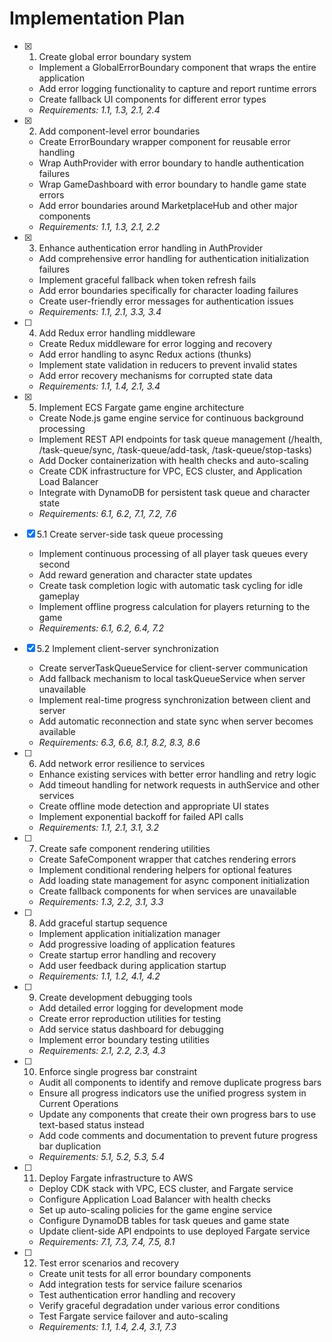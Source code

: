# Implementation Plan

- [x] 1. Create global error boundary system
  - Implement a GlobalErrorBoundary component that wraps the entire application
  - Add error logging functionality to capture and report runtime errors
  - Create fallback UI components for different error types
  - _Requirements: 1.1, 1.3, 2.1, 2.4_

- [x] 2. Add component-level error boundaries

  - Create ErrorBoundary wrapper component for reusable error handling
  - Wrap AuthProvider with error boundary to handle authentication failures
  - Wrap GameDashboard with error boundary to handle game state errors
  - Add error boundaries around MarketplaceHub and other major components
  - _Requirements: 1.1, 1.3, 2.1, 2.2_

- [x] 3. Enhance authentication error handling in AuthProvider


  - Add comprehensive error handling for authentication initialization failures
  - Implement graceful fallback when token refresh fails
  - Add error boundaries specifically for character loading failures
  - Create user-friendly error messages for authentication issues
  - _Requirements: 1.1, 2.1, 3.3, 3.4_

- [ ] 4. Add Redux error handling middleware
  - Create Redux middleware for error logging and recovery
  - Add error handling to async Redux actions (thunks)
  - Implement state validation in reducers to prevent invalid states
  - Add error recovery mechanisms for corrupted state data
  - _Requirements: 1.1, 1.4, 2.1, 3.4_

- [x] 5. Implement ECS Fargate game engine architecture
  - Create Node.js game engine service for continuous background processing
  - Implement REST API endpoints for task queue management (/health, /task-queue/sync, /task-queue/add-task, /task-queue/stop-tasks)
  - Add Docker containerization with health checks and auto-scaling
  - Create CDK infrastructure for VPC, ECS cluster, and Application Load Balancer
  - Integrate with DynamoDB for persistent task queue and character state
  - _Requirements: 6.1, 6.2, 7.1, 7.2, 7.6_

- [x] 5.1 Create server-side task queue processing
  - Implement continuous processing of all player task queues every second
  - Add reward generation and character state updates
  - Create task completion logic with automatic task cycling for idle gameplay
  - Implement offline progress calculation for players returning to the game
  - _Requirements: 6.1, 6.2, 6.4, 7.2_

- [x] 5.2 Implement client-server synchronization
  - Create serverTaskQueueService for client-server communication
  - Add fallback mechanism to local taskQueueService when server unavailable
  - Implement real-time progress synchronization between client and server
  - Add automatic reconnection and state sync when server becomes available
  - _Requirements: 6.3, 6.6, 8.1, 8.2, 8.3, 8.6_

- [ ] 6. Add network error resilience to services
  - Enhance existing services with better error handling and retry logic
  - Add timeout handling for network requests in authService and other services
  - Create offline mode detection and appropriate UI states
  - Implement exponential backoff for failed API calls
  - _Requirements: 1.1, 2.1, 3.1, 3.2_

- [ ] 7. Create safe component rendering utilities
  - Create SafeComponent wrapper that catches rendering errors
  - Implement conditional rendering helpers for optional features
  - Add loading state management for async component initialization
  - Create fallback components for when services are unavailable
  - _Requirements: 1.3, 2.2, 3.1, 3.3_

- [ ] 8. Add graceful startup sequence
  - Implement application initialization manager
  - Add progressive loading of application features
  - Create startup error handling and recovery
  - Add user feedback during application startup
  - _Requirements: 1.1, 1.2, 4.1, 4.2_

- [ ] 9. Create development debugging tools
  - Add detailed error logging for development mode
  - Create error reproduction utilities for testing
  - Add service status dashboard for debugging
  - Implement error boundary testing utilities
  - _Requirements: 2.1, 2.2, 2.3, 4.3_

- [ ] 10. Enforce single progress bar constraint
  - Audit all components to identify and remove duplicate progress bars
  - Ensure all progress indicators use the unified progress system in Current Operations
  - Update any components that create their own progress bars to use text-based status instead
  - Add code comments and documentation to prevent future progress bar duplication
  - _Requirements: 5.1, 5.2, 5.3, 5.4_

- [ ] 11. Deploy Fargate infrastructure to AWS
  - Deploy CDK stack with VPC, ECS cluster, and Fargate service
  - Configure Application Load Balancer with health checks
  - Set up auto-scaling policies for the game engine service
  - Configure DynamoDB tables for task queues and game state
  - Update client-side API endpoints to use deployed Fargate service
  - _Requirements: 7.1, 7.3, 7.4, 7.5, 8.1_

- [ ] 12. Test error scenarios and recovery
  - Create unit tests for all error boundary components
  - Add integration tests for service failure scenarios
  - Test authentication error handling and recovery
  - Verify graceful degradation under various error conditions
  - Test Fargate service failover and auto-scaling
  - _Requirements: 1.1, 1.4, 2.4, 3.1, 7.3_